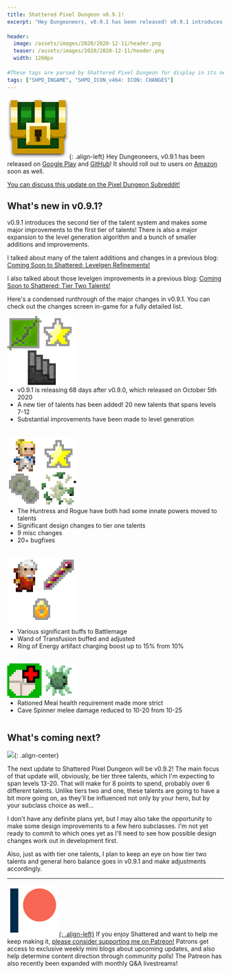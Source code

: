 ```yaml
---
title: Shattered Pixel Dungeon v0.9.1!
excerpt: "Hey Dungeoneers, v0.9.1 has been released! v0.9.1 introduces the second tier of the talent system and makes some major improvements to the first tier of talents! There is also a major expansion to the level generation algorithm and a bunch of smaller additions and improvements."

header:
  image: /assets/images/2020/2020-12-11/header.png
  teaser: /assets/images/2020/2020-12-11/header.png
  width: 1260px

#These tags are parsed by Shattered Pixel Dungeon for display in its news feed
tags: ["SHPD_INGAME", "SHPD_ICON_v464: ICON: CHANGES"]
---
```


![](/assets/images/SHPD-icon.png){: .align-left} Hey Dungeoneers, v0.9.1 has been released on [Google Play](https://play.google.com/store/apps/details?id=com.shatteredpixel.shatteredpixeldungeon) and [GitHub](https://github.com/00-Evan/shattered-pixel-dungeon/releases)! It should roll out to users on [Amazon](https://www.amazon.com/Shattered-Pixel-Dungeon/dp/B00OH2C21M/) soon as well.

[You can discuss this update on the Pixel Dungeon Subreddit!](https://www.reddit.com/r/PixelDungeon/comments/kbbo2i/)

## What's new in v0.9.1?

v0.9.1 introduces the second tier of the talent system and makes some major improvements to the first tier of talents! There is also a major expansion to the level generation algorithm and a bunch of smaller additions and improvements.

I talked about many of the talent additions and changes in a previous blog: [Coming Soon to Shattered: Levelgen Refinements!](/blog/coming-soon-to-shattered-levelgen-refinements.html)

I also talked about those levelgen improvements in a previous blog: [Coming Soon to Shattered: Tier Two Talents!](/blog/coming-soon-to-shattered-tier-two-talents.html)

Here's a condensed runthrough of the major changes in v0.9.1. You can check out the changes screen in-game for a fully detailed list.

<div style="display: inline-block; margin-bottom: 1.3em; width: 100%">
<p style="margin: 0px"><img src="/assets/images/2020/2020-12-11/new.png" alt="" class="align-left"></p>
<ul style="margin-top: 0px">
	<li> v0.9.1 is releasing 68 days after v0.9.0, which released on October 5th 2020 </li>
	<li> A new tier of talents has been added! 20 new talents that spans levels 7-12 </li>
	<li> Substantial improvements have been made to level generation </li>
</ul>
</div>

<div style="display: inline-block; margin-bottom: 1.3em; width: 100%">
<p style="margin: 0px"><img src="/assets/images/2020/2020-12-11/changes.png" alt="" class="align-left"></p>
<ul style="margin-top: 0px">
	<li> The Huntress and Rogue have both had some innate powers moved to talents </li>
	<li> Significant design changes to tier one talents </li>
	<li> 9 misc changes </li>
	<li> 20+ bugfixes </li>
</ul>
</div>

<div style="display: inline-block; margin-bottom: 1.3em; width: 100%">
<p style="margin: 0px"><img src="/assets/images/2020/2020-12-11/buffs.png" alt="" class="align-left"></p>
<ul style="margin-top: 0px">
	<li> Various significant buffs to Battlemage </li>
	<li> Wand of Transfusion buffed and adjusted </li>
	<li> Ring of Energy artifact charging boost up to 15% from 10% </li>
</ul>
</div>

<div style="display: inline-block; width: 100%">
<p style="margin: 0px"><img src="/assets/images/2020/2020-12-11/nerfs.png" alt="" class="align-left"></p>
<ul style="margin-top: 0px">
	<li> Rationed Meal health requirement made more strict </li>
	<li> Cave Spinner melee damage reduced to 10-20 from 10-25 </li>
</ul>
</div>

## What's coming next?

![](/assets/images/{{page.date|date:'%Y/%Y-%m-%d'}}/stars.png){: .align-center}

The next update to Shattered Pixel Dungeon will be v0.9.2! The main focus of that update will, obviously, be tier three talents, which I'm expecting to span levels 13-20. That will make for 8 points to spend, probably over 6 different talents. Unlike tiers two and one, these talents are going to have a bit more going on, as they'll be influenced not only by your hero, but by your subclass choice as well...

I don't have any definite plans yet, but I may also take the opportunity to make some design improvements to a few hero subclasses. I'm not yet ready to commit to which ones yet as I'll need to see how possible design changes work out in development first.

Also, just as with tier one talents, I plan to keep an eye on how tier two talents and general hero balance goes in v0.9.1 and make adjustments accordingly.

---

[![](/assets/images/patreon-icon.png){: .align-left}](https://www.patreon.com/ShatteredPixel) If you enjoy Shattered and want to help me keep making it, [please consider supporting me on Patreon!](https://www.patreon.com/ShatteredPixel) Patrons get access to exclusive weekly mini blogs about upcoming updates, and also help determine content direction through community polls! The Patreon has also recently been expanded with monthly Q&A livestreams!